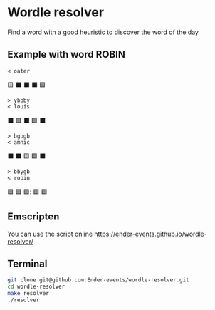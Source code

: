 # Wordle resolver

Find a word with a good heuristic to discover the word of the day


## Example with word ROBIN

```
< oater
```
:yellow_square: :black_large_square: :black_large_square: :black_large_square: :green_square: 
```
> ybbby
< louis
```
:black_large_square: :green_square: :black_large_square: :green_square: :black_large_square: 
```
> bgbgb
< amnic
```
:black_large_square: :black_large_square: :yellow_square: :green_square: :black_large_square:
```
> bbygb
< robin
```
:green_square: :green_square: :green_square:: :green_square: :green_square:

## Emscripten

You can use the script online https://ender-events.github.io/wordle-resolver/

## Terminal

```bash
git clone git@github.com:Ender-events/wordle-resolver.git
cd wordle-resolver
make resolver
./resolver
```
